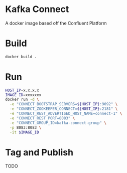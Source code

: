 # Kafka Connect

A docker image based off the Confluent Platform

# Build

```bash
docker build .
```

# Run

```bash
HOST_IP=x.x.x.x
IMAGE_ID=xxxxxxx
docker run -d \
  -e "CONNECT_BOOTSTRAP_SERVERS=${HOST_IP}:9092" \
  -e "CONNECT_ZOOKEEPER_CONNECT=${HOST_IP}:2181" \
  -e "CONNECT_REST_ADVERTISED_HOST_NAME=connect-1" \
  -e "CONNECT_REST_PORT=8083" \
  -e "CONNECT_GROUP_ID=kafka-connect-group" \
  -p 8083:8083 \
  -it $IMAGE_ID
```

# Tag and Publish

TODO
